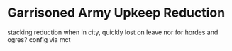 # Garrisoned Army Upkeep Reduction

stacking reduction when in city,  quickly lost on leave
nor for hordes and ogres?
config via mct